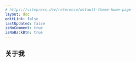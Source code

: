 ```yaml
---
# https://vitepress.dev/reference/default-theme-home-page
layout: doc
editLink: false
lastUpdated: false
isNoComment: true
isNoBackBtn: true
--- 
```


## 关于我 
